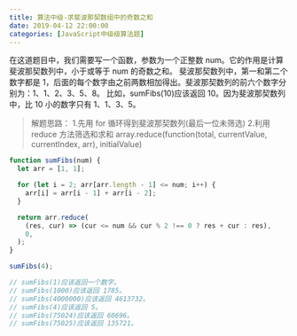 ```yaml
---
title: 算法中级-求斐波那契数组中的奇数之和
date: 2019-04-12 22:00:00
categories: [JavaScript中级级算法题]
---
```


在这道题目中，我们需要写一个函数，参数为一个正整数 num。它的作用是计算斐波那契数列中，小于或等于 num 的奇数之和。
斐波那契数列中，第一和第二个数字都是 1，后面的每个数字由之前两数相加得出。斐波那契数列的前六个数字分别为：1、1、2、3、5、8。
比如，sumFibs(10)应该返回 10。因为斐波那契数列中，比 10 小的数字只有 1、1、3、5。

> 解题思路： 1.先用 for 循环得到斐波那契数列(最后一位未筛选) 2.利用 reduce 方法筛选和求和
> array.reduce(function(total, currentValue, currentIndex, arr), initialValue)

```js
function sumFibs(num) {
  let arr = [1, 1];

  for (let i = 2; arr[arr.length - 1] <= num; i++) {
    arr[i] = arr[i - 1] + arr[i - 2];
  }

  return arr.reduce(
    (res, cur) => (cur <= num && cur % 2 !== 0 ? res + cur : res),
    0,
  );
}

sumFibs(4);

// sumFibs(1)应该返回一个数字。
// sumFibs(1000)应该返回 1785。
// sumFibs(4000000)应该返回 4613732。
// sumFibs(4)应该返回 5。
// sumFibs(75024)应该返回 60696。
// sumFibs(75025)应该返回 135721。
```
